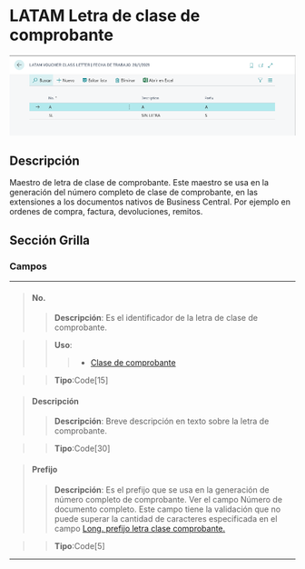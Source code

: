 # LATAM Letra de clase de comprobante
![Ventana de configuración](../../Imagenes/LATAM-VoucherClassLetter-MainPage.PNG)

## Descripción
Maestro de letra de clase de comprobante. Este maestro se usa en la generación del número completo de clase de comprobante, en las extensiones a los documentos nativos de Business Central. Por ejemplo en ordenes de compra, factura, devoluciones, remitos.

## Sección Grilla
### Campos
***
>#### No.
>>**Descripción**: 
	Es el identificador de la letra de clase de comprobante.
	
>>**Uso**:
>>> * [Clase de comprobante](../LATAM-VoucherClass/LATAM-VoucherClass.md)

>>**Tipo**:Code[15]

>#### Descripción
>>**Descripción**: 
	Breve descripción en texto sobre la letra de comprobante. 
	
>>**Tipo**:Code[30]

>#### Prefijo
>>**Descripción**: 
	Es el prefijo que se usa en la generación de número completo de comprobante. Ver el campo Número de documento completo. Este campo tiene la validación que no puede superar la cantidad de caracteres especificada en el campo [Long. prefijo letra clase comprobante.](../../LATAM-Setup/LATAM-Setup.md#long-prefijo-letra-clase-comprobante)
	
>>**Tipo**:Code[5]
***
